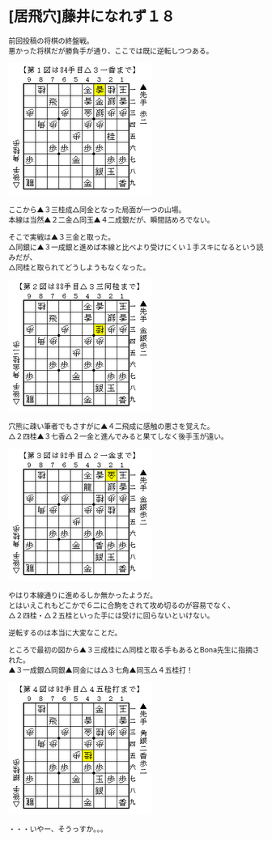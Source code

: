 # [居飛穴]藤井になれず１８  

前回投稿の将棋の終盤戦。  
悪かった将棋だが勝負手が通り、ここでは既に逆転しつつある。  

![](images/20130723004106.png)  

ここから▲３三桂成△同金となった局面が一つの山場。  
本線は当然▲２二金△同玉▲４二成銀だが、瞬間詰めろでない。  

そこで実戦は▲３三金と取った。  
△同銀に▲３一成銀と進めば本線と比べより受けにくい１手スキになるという読みだが、  
△同桂と取られてどうしようもなくなった。  

![](images/20130723004105.png)  

穴熊に疎い筆者でもさすがに▲４二飛成に感触の悪さを覚えた。  
△２四桂▲３七香△２一金と進んでみると果てしなく後手玉が遠い。  

![](images/20130723004104.png)  

やはり本線通りに進めるしか無かったようだ。  
とはいえこれもどこかで６二に合駒をされて攻め切るのが容易でなく、  
△２四桂・△２五桂といった手には受けに回らないといけない。  

逆転するのは本当に大変なことだ。  


ところで最初の図から▲３三成桂に△同桂と取る手もあるとBona先生に指摘された。  
▲３一成銀△同銀▲同金には△３七角▲同玉△４五桂打！  

![](images/20130723004103.png)  

・・・いやー、そうっすか。。。  

